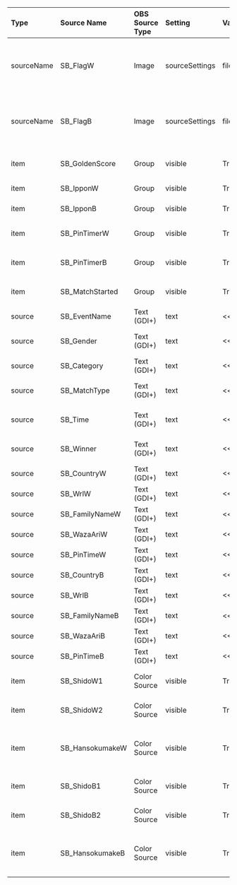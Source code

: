 |Type|Source Name|OBS Source Type|Setting|Value <<"example">>|Category|Description|
|:--- |:---|:---|:---|:---|:---|:---|
|sourceName| SB_FlagW|Image| sourceSettings|file: ..ned_m.jpg|White| Image source will be set to the 3 char country code substituted with directory and jpg filename|
|sourceName| SB_FlagB|Image| sourceSettings|file: ..ned_m.jpg|Blue| Image source will be set to the 3 char country code substituted with directory and jpg filename|
|item| SB_GoldenScore|Group| visible| True/False|Generic|Group is visible if Golden Score is active|
|item| SB_IpponW|Group| visible| True/False|White|Group is visible if Ippon is active|
|item| SB_IpponB|Group| visible| True/False|Blue|Group is visible if Ippon is active|
|item| SB_PinTimerW|Group| visible| True/False|White|Group is visible if pin/lock timer is active|
|item| SB_PinTimerB|Group| visible| True/False|Blue|Group is visible if pin/lock timer is active|
|item| SB_MatchStarted|Group| visible| True/False|Generic|Group is visible if IJF scorebooard is active (not in setup mode)|
|source| SB_EventName|Text (GDI+)| text| <<scoreboard_testevent>>|Generic|Text that displayes IJF event name|
|source| SB_Gender|Text (GDI+)| text| <<Men's/Woman's>>|Generic|Text will discplay "Men's" or " Woman's"|
|source| SB_Category|Text (GDI+)| text| <<-73..>> kg|Generic|Text will display the wight class + "kg"
|source| SB_MatchType|Text (GDI+)| text| <<"Quarter Final">>|Generic|Text will display match type: "Elimination..to..Final"
|source| SB_Time|Text (GDI+)| text| <<0:00..9:99>>|Generic| Text will display the (remaining) match time|
|source| SB_Winner|Text (GDI+)| text| <<Blue/White>>|Generic|Text will discplay the match winner:"Blue or White"| 
|source| SB_CountryW|Text (GDI+)| text| <<NED..>>|White|3 digit country abbreviation|
|source| SB_WrlW|Text (GDI+)| text|<<0..999>>|White|Text displays World Rank of contender|
|source| SB_FamilyNameW|Text (GDI+)| text|<<a*..Z*>>|White|Text displays name of contender|
|source| SB_WazaAriW|Text (GDI+)| text| <<0-1>>|White|Text/number to display WazaAri point|
|source| SB_PinTimeW|Text (GDI+)| text| <<00-20>>|White|Text to display the hold/lock timer|
|source| SB_CountryB|Text (GDI+)| text| <<NED..>>|Blue|3 digit country abbreviation||
|source| SB_WrlB|Text (GDI+)| text|<<0..999>>|Blue|Text displays World Rank of contender|
|source| SB_FamilyNameB|Text (GDI+)| text|<<a*..Z*>>|Blue|Text displays name of contender|
|source| SB_WazaAriB|Text (GDI+)| text| <<0-1>>|Blue|Text/number to display WazaAri point|
|source| SB_PinTimeB|Text (GDI+)| text| <<00-20>>|Blue|Text to display the hold/lock timer|
|item| SB_ShidoW1|Color Source| visible| True/False|White|Visibility of Shido as OBS color Source = first yellow card|
|item| SB_ShidoW2|Color Source| visible| True/False|White|Visibility of 2nd Shido as OBS color Source = second yellow card|
|item| SB_HansokumakeW|Color Source| visible| True/False|White|Visibility of 3rd Shido or Hansokumake as OBS color Source = red card (yellow cards will hide)|
|item| SB_ShidoB1|Color Source| visible| True/False|Blue|Visibility of Shido as OBS color Source = first yellow card|
|item| SB_ShidoB2|Color Source| visible| True/False|Blue|Visibility of 2nd Shido as OBS color Source = second yellow card|
|item| SB_HansokumakeB|Color Source| visible| True/False|Blue|Visibility of 3rd Shido or Hansokumake as OBS color Source = red card (yellow cards will hide)|
